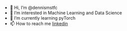 - 👋 Hi, I’m @dennismstfc
- 👀 I’m interested in Machine Learning and Data Science
- 🌱 I’m currently learning pyTorch
- 📫 How to reach me [linkedin](https://www.linkedin.com/in/dennis-mustafi%C4%87-9237a91a1/)

<!---
dennismstfc/dennismstfc is a ✨ special ✨ repository because its `README.md` (this file) appears on your GitHub profile.
You can click the Preview link to take a look at your changes.
--->
